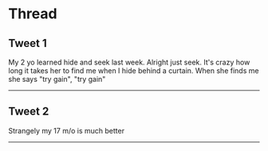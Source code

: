 # Thread

## Tweet 1

My 2 yo learned hide and seek last week. Alright just seek. It's crazy how long it takes her to find me when I hide behind a curtain. When she finds me she says "try gain", "try gain"

---

## Tweet 2

Strangely my 17 m/o is much better

---

